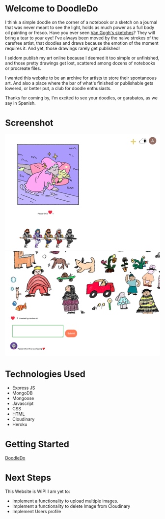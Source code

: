 # Welcome to DoodleDo

I think a simple doodle on the corner of a notebook or a sketch on a journal that was never meant to see the light, holds as much power as a full body oil painting or fresco. Have you ever seen [Van Gogh's sketches](https://cdn.shopify.com/s/files/1/0520/1625/1049/files/Van_Gogh2_600x600.jpg?v=1615408585)? They will bring a tear to your eye! 
I've always been moved by the naive strokes of the carefree artist, that doodles and draws because the emotion of the moment requires it. And yet, those drawings rarely get published!

I seldom publish my art online because I deemed it too simple or unfinished, and those pretty drawings get lost, scattered among dozens of notebooks or procreate files.  

I wanted this website to be an archive for artists to store their spontaneous art. And also a place where the bar of what's finished or publishable gets lowered, or better put, a club for doodle enthusiasts. 

Thanks for coming by, I'm excited to see your doodles, or garabatos, as we say in Spanish.


# Screenshot

<img src="./public/images/DoodleDo-2.png">
<img src="./public/images/DoodleDo-1.png">

# Technologies Used

- Express JS
- MongoDB
- Mongoose
- Javascript
- CSS
- HTML
- Cloudinary
- Heroku

# Getting Started

[DoodleDo](https://doodledo-27d6a85751ae.herokuapp.com/)

# Next Steps
This Website is WIP! I am yet to:
- Implement a functionality to upload multiple images.
- Implement a functionality to delete Image from Cloudinary
- Implement Users profile
